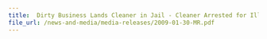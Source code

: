 ```yaml
---
title: 	Dirty Business Lands Cleaner in Jail - Cleaner Arrested for Illegal Cigarettes at Rubbish Collection Centre
file_url: /news-and-media/media-releases/2009-01-30-MR.pdf
---
```

